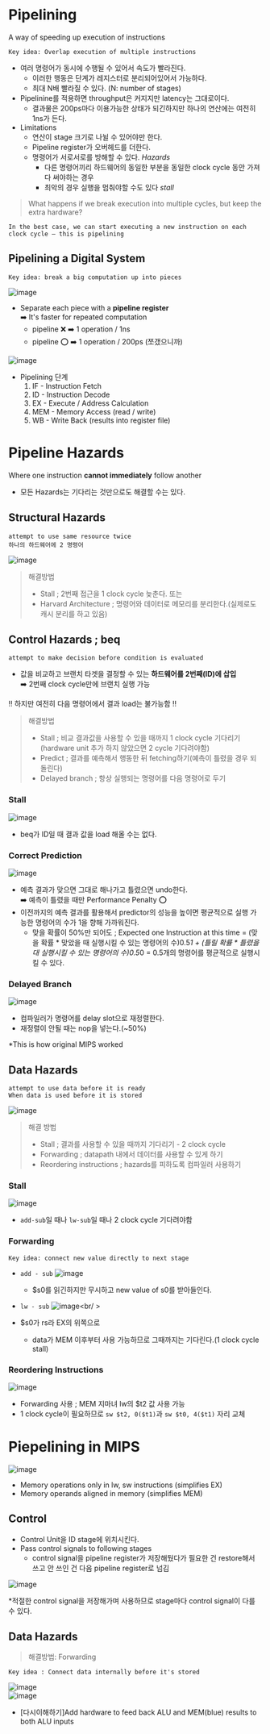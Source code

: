 # Pipelining
A way of speeding up execution of instructions
```
Key idea: Overlap execution of multiple instructions
```
- 여러 명령어가 동시에 수행될 수 있어서 속도가 빨라진다.
  - 이러한 행동은 단계가 레지스터로 분리되어있어서 가능하다.
  - 최대 N배 빨라질 수 있다. (N: number of stages) 
- Pipelinine를 적용하면 throughput은 커지지만 latency는 그대로이다.
  - 결과물은 200ps마다 이용가능한 상태가 되긴하지만 하나의 연산에는 여전히 1ns가 든다.
- Limitations
  - 연산이 stage 크기로 나뉠 수 있어야만 한다.
  - Pipeline register가 오버헤드를 더한다.
  - 명령어가 서로서로를 방해할 수 있다. _Hazards_
    - 다른 명령어끼리 하드웨어의 동일한 부분을 동일한 clock cycle 동안 가져다 써야하는 경우
    - 최악의 경우 실행을 멈춰야할 수도 있다 _stall_

> What happens if we break execution into multiple cycles, but keep the extra hardware?

```
In the best case, we can start executing a new instruction on each
clock cycle – this is pipelining
```

## Pipelining a Digital System
```
Key idea: break a big computation up into pieces
```
![image](https://user-images.githubusercontent.com/56028436/141671473-cb0a8a43-7c23-41e5-9ca2-9db44fddbb51.png)

- Separate each piece with a **pipeline register** <br/>➡️ It's faster for repeated computation
  - pipeline ❌ ➡️ 1 operation / 1ns
  - pipeline ⭕️ ➡️ 1 operation / 200ps (쪼갰으니까)

![image](https://user-images.githubusercontent.com/56028436/141671932-dd5e3e14-7f99-46a0-b851-b00e92cf20a4.png)

- Pipelining 단계
  1. IF - Instruction Fetch
  2. ID - Instruction Decode
  3. EX - Execute / Address Calculation
  4. MEM - Memory Access (read / write)
  5. WB - Write Back (results into register file)


# Pipeline Hazards
Where one instruction **cannot immediately** follow another

- 모든 Hazards는 기다리는 것만으로도 해결할 수는 있다.

## Structural Hazards
```
attempt to use same resource twice
하나의 하드웨어에 2 명령어
```
![image](https://user-images.githubusercontent.com/56028436/141672126-4fe1233f-6c95-4e42-9c48-379148f0dcb0.png)

> 해결방법
> - Stall ; 2번째 접근을 1 clock cycle 늦춘다.
> 또는
> - Harvard Architecture ; 명령어와 데이터로 메모리를 분리한다.(실제로도 캐시 분리를 하고 있음)

## Control Hazards ; beq
```
attempt to make decision before condition is evaluated
```
- 값을 비교하고 브랜치 타겟을 결정할 수 있는 **하드웨어를 2번째(ID)에 삽입** <br/>➡️ 2번째 clock cycle만에 브랜치 실행 가능

‼️ 하지만 여전히 다음 명령어에서 결과 load는 불가능함 ‼️

> 해결방법
> - Stall ; 비교 결과값을 사용할 수 있을 때까지 1 clock cycle 기다리기 (hardware unit 추가 하지 않았으면 2 cycle 기다려야함)
> - Predict ; 결과를 예측해서 행동한 뒤 fetching하기(예측이 틀렸을 경우 되돌린다)
> - Delayed branch ; 항상 실행되는 명령어를 다음 명령어로 두기

### Stall
![image](https://user-images.githubusercontent.com/56028436/141672327-fa52637d-9499-40e5-8749-a7a477036ba4.png)

- beq가 ID일 때 결과 값을 load 해올 수는 없다.

### Correct Prediction
![image](https://user-images.githubusercontent.com/56028436/141672357-299928b2-ea15-480f-98ba-a3f2608d9071.png)

- 예측 결과가 맞으면 그대로 해나가고 틀렸으면 undo한다.<br/>➡️ 예측이 틀렸을 때만 Performance Penalty ⭕️
- 이전까지의 예측 결과를 활용해서 predictor의 성능을 높이면 평균적으로 실행 가능한 명령어의 수가 1을 향해 가까워진다.
  - 맞을 확률이 50%만 되어도 ; Expected one Instruction at this time = (맞을 확률 * 맞았을 때 실행시킬 수 있는 명령어의 수)0.5*1 + (틀릴 확률 * 틀렸을 대 실행시킬 수 있는 명령어의 수)0.5*0 = 0.5개의 명령어를 평균적으로 실행시킬 수 있다.

### Delayed Branch
![image](https://user-images.githubusercontent.com/56028436/141673026-32a53e88-ec45-427b-91dd-7383edde5dc8.png)

- 컴파일러가 명령어를 delay slot으로 재정렬한다.
- 재정렬이 안될 때는 nop을 넣는다.(~50%)

*This is how original MIPS worked

## Data Hazards
```
attempt to use data before it is ready
When data is used before it is stored
```
![image](https://user-images.githubusercontent.com/56028436/141673880-c34ebabd-0c5b-4435-8ab4-e9211e0d63e8.png)


> 해결 방법 
> - Stall ; 결과를 사용할 수 있을 때까지 기다리기 - 2 clock cycle
> - Forwarding ; datapath 내에서 데이터를 사용할 수 있게 하기
> - Reordering instructions ; hazards를 피하도록 컴파일러 사용하기

### Stall
![image](https://user-images.githubusercontent.com/56028436/141673909-f73af133-586b-4471-a729-6a4b1974e200.png)

- `add-sub`일 때나 `lw-sub`일 때나 2 clock cycle 기다려야함

### Forwarding
```
Key idea: connect new value directly to next stage
```

- `add - sub`
![image](https://user-images.githubusercontent.com/56028436/141673939-793ec79e-5b17-4d45-8b61-71b9f97a8458.png)<br/>

  - $s0를 읽긴하지만 무시하고 new value of s0를 받아들인다.

- `lw - sub`
![image](https://user-images.githubusercontent.com/56028436/141673979-fd4ec4a1-45eb-44e0-9317-a5a9dc37118a.png)<br/ >

* $s0가 rs라 EX의 위쪽으로

  - data가 MEM 이후부터 사용 가능하므로 그때까지는 기다린다.(1 clock cycle stall)

### Reordering Instructions
![image](https://user-images.githubusercontent.com/56028436/141674212-66deb930-cc5c-4d21-a374-edd744748769.png)

- Forwarding 사용 ; MEM 지마녀 lw의 $t2 값 사용 가능
- 1 clock cycle이 필요하므로 `sw $t2, 0($t1)`과 `sw $t0, 4($t1)` 자리 교체

# Piepelining in MIPS
![image](https://user-images.githubusercontent.com/56028436/141674383-56bf5ced-9ba2-41ba-a78c-9bda6954f34d.png)

- Memory operations only in lw, sw instructions (simplifies EX)
- Memory operands aligned in memory (simplifies MEM)

## Control
- Control Unit을 ID stage에 위치시킨다.
- Pass control signals to following stages
  - control signal을 pipeline register가 저장해뒀다가 필요한 건 restore해서 쓰고 안 쓰인 건 다음 pipeline register로 넘김

![image](https://user-images.githubusercontent.com/56028436/141674394-550a8e6a-404d-45af-919b-22ddce04469c.png)

*적절한 control signal을 저장해가며 사용하므로 stage마다 control signal이 다를 수 있다.

## Data Hazards
> 해결방법: Forwarding

```
Key idea : Connect data internally before it's stored
```
![image](https://user-images.githubusercontent.com/56028436/141674525-568b3f7d-b6a4-4464-9a3b-7068d306f999.png)<br/>
![image](https://user-images.githubusercontent.com/56028436/141674596-ae9b3b44-6413-420c-894f-93b4f7b545c3.png)

- [다시이해하기]Add hardware to feed back ALU and MEM(blue) results to both ALU inputs

